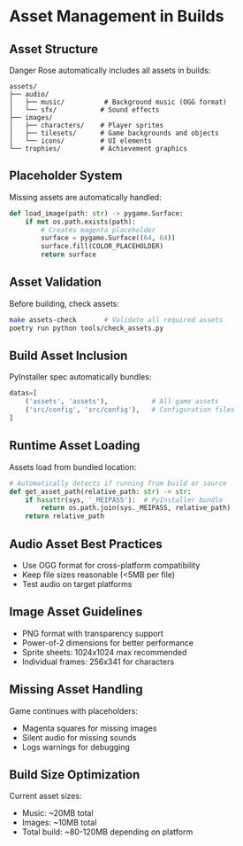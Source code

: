 # Asset Management in Builds

## Asset Structure

Danger Rose automatically includes all assets in builds:
```
assets/
├── audio/
│   ├── music/          # Background music (OGG format)
│   └── sfx/           # Sound effects
├── images/
│   ├── characters/    # Player sprites
│   ├── tilesets/      # Game backgrounds and objects
│   └── icons/         # UI elements
└── trophies/          # Achievement graphics
```

## Placeholder System

Missing assets are automatically handled:
```python
def load_image(path: str) -> pygame.Surface:
    if not os.path.exists(path):
        # Creates magenta placeholder
        surface = pygame.Surface((64, 64))
        surface.fill(COLOR_PLACEHOLDER)
        return surface
```

## Asset Validation

Before building, check assets:
```bash
make assets-check       # Validate all required assets
poetry run python tools/check_assets.py
```

## Build Asset Inclusion

PyInstaller spec automatically bundles:
```python
datas=[
    ('assets', 'assets'),           # All game assets
    ('src/config', 'src/config'),   # Configuration files
]
```

## Runtime Asset Loading

Assets load from bundled location:
```python
# Automatically detects if running from build or source
def get_asset_path(relative_path: str) -> str:
    if hasattr(sys, '_MEIPASS'):  # PyInstaller bundle
        return os.path.join(sys._MEIPASS, relative_path)
    return relative_path
```

## Audio Asset Best Practices

- Use OGG format for cross-platform compatibility
- Keep file sizes reasonable (<5MB per file)
- Test audio on target platforms

## Image Asset Guidelines

- PNG format with transparency support
- Power-of-2 dimensions for better performance
- Sprite sheets: 1024x1024 max recommended
- Individual frames: 256x341 for characters

## Missing Asset Handling

Game continues with placeholders:
- Magenta squares for missing images
- Silent audio for missing sounds
- Logs warnings for debugging

## Build Size Optimization

Current asset sizes:
- Music: ~20MB total
- Images: ~10MB total  
- Total build: ~80-120MB depending on platform